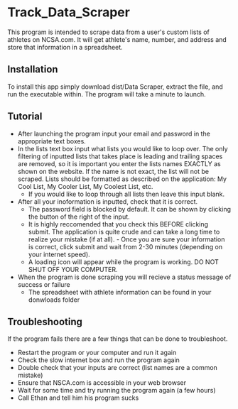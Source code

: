 # Track_Data_Scraper

This program is intended to scrape data from a user's custom lists of athletes on NCSA.com. It will get athlete's name, number, and address and store that information in a spreadsheet.

## Installation

To install this app simply download dist/Data Scraper, extract the file, and run the executable within. The program will take a minute to launch. 

## Tutorial

- After launching the program input your email and password in the appropriate text boxes.
- In the lists text box input what lists you would like to loop over. The only filtering of inputted lists that takes place is leading and trailing spaces are removed, so it is important you enter the lists names EXACTLY as shown on the website. If the name is not exact, the list will not be scraped. Lists should be formatted as described on the application: My Cool List, My Cooler List, My Coolest List, etc.
  - If you would like to loop through all lists then leave this input blank.
- After all your inoformation is inputted, check that it is correct.
  - The password field is blocked by default. It can be shown by clicking the button of the right of the input.
  - It is highly reccomended that you check this BEFORE clicking submit. The application is quite crude and can take a long time to realize your mistake (if at all). - Once you are sure your information is correct, click submit and wait from 2-30 minutes (depending on your internet speed).
  - A loading icon will appear while the program is working. DO NOT SHUT OFF YOUR COMPUTER. 
- When the program is done scraping you will recieve a status message of success or failure
  - The spreadsheet with athlete information can be found in your donwloads folder

## Troubleshooting

If the program fails there are a few things that can be done to troubleshoot.
- Restart the program or your computer and run it again
- Check the slow internet box and run the program again
- Double check that your inputs are correct (list names are a common mistake)
- Ensure that NSCA.com is accessible in your web browser
- Wait for some time and try running the program again (a few hours)
- Call Ethan and tell him his program sucks
